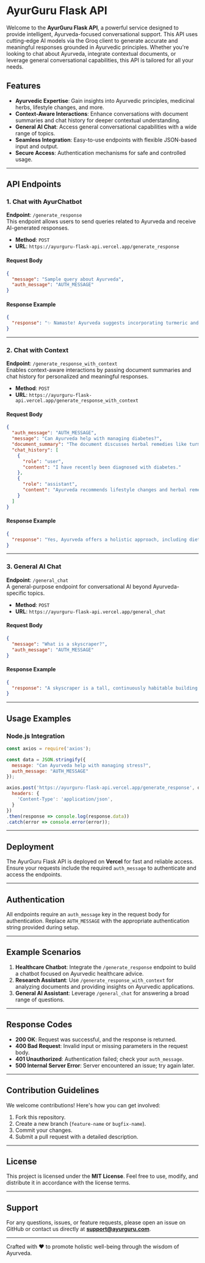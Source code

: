 # AyurGuru Flask API

Welcome to the **AyurGuru Flask API**, a powerful service designed to provide intelligent, Ayurveda-focused conversational support. This API uses cutting-edge AI models via the Groq client to generate accurate and meaningful responses grounded in Ayurvedic principles. Whether you're looking to chat about Ayurveda, integrate contextual documents, or leverage general conversational capabilities, this API is tailored for all your needs. 

## Features

- **Ayurvedic Expertise**: Gain insights into Ayurvedic principles, medicinal herbs, lifestyle changes, and more.
- **Context-Aware Interactions**: Enhance conversations with document summaries and chat history for deeper contextual understanding.
- **General AI Chat**: Access general conversational capabilities with a wide range of topics.
- **Seamless Integration**: Easy-to-use endpoints with flexible JSON-based input and output.
- **Secure Access**: Authentication mechanisms for safe and controlled usage.

---

## API Endpoints

### 1. **Chat with AyurChatbot**
**Endpoint**: `/generate_response`  
This endpoint allows users to send queries related to Ayurveda and receive AI-generated responses.

- **Method**: `POST`  
- **URL**: `https://ayurguru-flask-api.vercel.app/generate_response`  

#### Request Body
```json
{
  "message": "Sample query about Ayurveda",
  "auth_message": "AUTH_MESSAGE"
}
```

#### Response Example
```json
{
  "response": "✨ Namaste! Ayurveda suggests incorporating turmeric and ginger into your diet for their anti-inflammatory properties."
}
```

---

### 2. **Chat with Context**
**Endpoint**: `/generate_response_with_context`  
Enables context-aware interactions by passing document summaries and chat history for personalized and meaningful responses.

- **Method**: `POST`  
- **URL**: `https://ayurguru-flask-api.vercel.app/generate_response_with_context`  

#### Request Body
```json
{
  "auth_message": "AUTH_MESSAGE",
  "message": "Can Ayurveda help with managing diabetes?",
  "document_summary": "The document discusses herbal remedies like turmeric, fenugreek, and bitter melon.",
  "chat_history": [
    {
      "role": "user",
      "content": "I have recently been diagnosed with diabetes."
    },
    {
      "role": "assistant",
      "content": "Ayurveda recommends lifestyle changes and herbal remedies for managing blood sugar levels."
    }
  ]
}
```

#### Response Example
```json
{
  "response": "Yes, Ayurveda offers a holistic approach, including dietary changes and herbs like fenugreek and bitter melon to help manage diabetes naturally."
}
```

---

### 3. **General AI Chat**
**Endpoint**: `/general_chat`  
A general-purpose endpoint for conversational AI beyond Ayurveda-specific topics.

- **Method**: `POST`  
- **URL**: `https://ayurguru-flask-api.vercel.app/general_chat`  

#### Request Body
```json
{
  "message": "What is a skyscraper?",
  "auth_message": "AUTH_MESSAGE"
}
```

#### Response Example
```json
{
  "response": "A skyscraper is a tall, continuously habitable building with multiple floors, typically found in urban areas."
}
```

---

## Usage Examples

### Node.js Integration
```javascript
const axios = require('axios');

const data = JSON.stringify({
  message: "Can Ayurveda help with managing stress?",
  auth_message: "AUTH_MESSAGE"
});

axios.post('https://ayurguru-flask-api.vercel.app/generate_response', data, {
  headers: {
    'Content-Type': 'application/json',
  }
})
.then(response => console.log(response.data))
.catch(error => console.error(error));
```

---

## Deployment

The AyurGuru Flask API is deployed on **Vercel** for fast and reliable access. Ensure your requests include the required `auth_message` to authenticate and access the endpoints.

---

## Authentication

All endpoints require an `auth_message` key in the request body for authentication. Replace `AUTH_MESSAGE` with the appropriate authentication string provided during setup.

---

## Example Scenarios

1. **Healthcare Chatbot**: Integrate the `/generate_response` endpoint to build a chatbot focused on Ayurvedic healthcare advice.
2. **Research Assistant**: Use `/generate_response_with_context` for analyzing documents and providing insights on Ayurvedic applications.
3. **General AI Assistant**: Leverage `/general_chat` for answering a broad range of questions.

---

## Response Codes

- **200 OK**: Request was successful, and the response is returned.
- **400 Bad Request**: Invalid input or missing parameters in the request body.
- **401 Unauthorized**: Authentication failed; check your `auth_message`.
- **500 Internal Server Error**: Server encountered an issue; try again later.

---

## Contribution Guidelines

We welcome contributions! Here's how you can get involved:
1. Fork this repository.
2. Create a new branch (`feature-name` or `bugfix-name`).
3. Commit your changes.
4. Submit a pull request with a detailed description.

---

## License

This project is licensed under the **MIT License**. Feel free to use, modify, and distribute it in accordance with the license terms.

---

## Support

For any questions, issues, or feature requests, please open an issue on GitHub or contact us directly at **support@ayurguru.com**.

---

Crafted with ❤️ to promote holistic well-being through the wisdom of Ayurveda.
